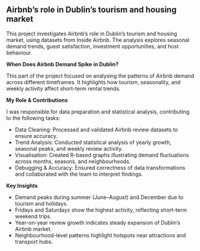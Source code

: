 **Airbnb’s role in Dublin’s tourism and housing market**
-----------------------------------------------------------------------------

This project investigates Airbnb’s role in Dublin’s tourism and housing market, using datasets from Inside Airbnb. The analysis explores seasonal demand trends, guest satisfaction, investment opportunities, and host behaviour.

**When Does Airbnb Demand Spike in Dublin?**

This part of the project focused on analysing the patterns of Airbnb demand across different timeframes. It highlights how tourism, seasonality, and weekly activity affect short-term rental trends.

**My Role & Contributions**

I was responsible for data preparation and statistical analysis, contributing to the following tasks:

- Data Cleaning: Processed and validated Airbnb review datasets to ensure accuracy.
- Trend Analysis: Conducted statistical analysis of yearly growth, seasonal peaks, and weekly review activity.
- Visualisation: Created R-based graphs illustrating demand fluctuations across months, seasons, and neighbourhoods.
- Debugging & Accuracy: Ensured correctness of data transformations and collaborated with the team to interpret findings.

**Key Insights**

- Demand peaks during summer (June–August) and December due to tourism and holidays.
- Fridays and Saturdays show the highest activity, reflecting short-term weekend trips.
- Year-on-year review growth indicates steady expansion of Dublin’s Airbnb market.
- Neighbourhood-level patterns highlight hotspots near attractions and transport hubs.
